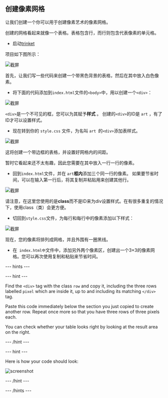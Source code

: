 ## 创建像素网格

让我们创建一个你可以用于创建像素艺术的像素网格。

创建的网格看起来就像一个表格。表格包含行，而行则包含代表像素的单元格。

+ 启动[trinket](http://jumpto.cc/web-pixel)

项目如下图所示：

![截屏](images/pixel-starter.png)

首先，让我们写一些代码来创建一个带黑色背景的表格，然后在其中放入白色像素。

+ 将下面的代码添加到` index.html `文件的`<body>`中，用以创建一个`<div>`：

![截屏](images/pixel-art-art.png)

`<div>`是一个不可见的框，您可以为其赋予**样式** 。 创建的`<div>`的ID是 `art` ，有了ID才可以设置样式。

+ 现在转到你的 `style.css` 文件，为名叫 `art `的`<div>`添加表样式。

![截屏](images/pixel-art-style.png)

这将创建一个带边框的表格，并设置好网格内的间距。

暂时它看起来还不太有趣，因此您需要在其中放入一行一行的像素。

+ 回到` index.html `文件，并在 `art`**框内**添加三个同一行的像素。 如果要节省时间，可以在输入第一行后，将其复制并粘贴用来创建其他行。

![截屏](images/pixel-art-row.png)

请注意，在这里您使用的是**class**而不是ID来为div设置样式。在有很多重复的情况下，使用class（类）会更方便。

+ 切回到` style.css `文件，为每行和每行中的像素添加以下样式：

![截屏](images/pixel-art-row-style.png)

现在，您的像素将排列成网格，并且外围有一圈黑线。

+ 在` index.html中`文件中，添加另外两个像素区，创建出一个3×3的像素网格。您可以再次使用复制和粘贴来节省时间。

\--- hints \---

\--- hint \---

Find the `<div>` tag with the class `row` and copy it, including the three rows labelled `pixel` which are inside it, up to and including its matching `</div>` tag.

Paste this code immediately below the section you just copied to create another row. Repeat once more so that you have three rows of three pixels each.

You can check whether your table looks right by looking at the result area on the right.

\--- /hint \---

\--- hint \---

Here is how your code should look:

![screenshot](images/pixel-art-grid-3.png)

\--- /hint \---

\--- /hints \---